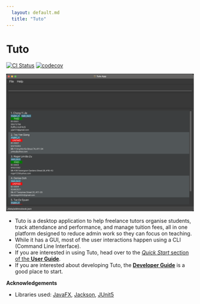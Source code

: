 ```yaml
---
  layout: default.md
  title: "Tuto"
---
```


# Tuto

[![CI Status](https://github.com/se-edu/addressbook-level3/workflows/Java%20CI/badge.svg)](https://github.com/se-edu/addressbook-level3/actions)
[![codecov](https://codecov.io/gh/se-edu/addressbook-level3/branch/master/graph/badge.svg)](https://codecov.io/gh/se-edu/addressbook-level3)

![Ui](images/Ui.png)

* Tuto is a desktop application to help freelance tutors organise students, track attendance and performance, and manage tuition fees, all in one platform designed to reduce admin work so they can focus on teaching.
* While it has a GUI, most of the user interactions happen using a CLI (Command Line Interface).
* If you are interested in using Tuto, head over to the [_Quick Start_ section of the **User Guide**](UserGuide.html#quick-start).
* If you are interested about developing Tuto, the [**Developer Guide**](DeveloperGuide.html) is a good place to start.


**Acknowledgements**

* Libraries used: [JavaFX](https://openjfx.io/), [Jackson](https://github.com/FasterXML/jackson), [JUnit5](https://github.com/junit-team/junit5)
